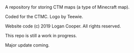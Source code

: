 A repository for storing CTM maps (a type of Minecraft map).

Coded for the CTMC. Logo by Teewie.

Website code (c) 2019 Logan Cooper. All rights reserved.

This repo is still a work in progress.

Major update coming.
